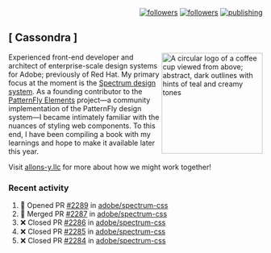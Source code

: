 <p align="right"><a rel="me" href="https://front-end.social/@castastrophe">
    <img alt="followers" title="Follow me on Mastodon" src="https://img.shields.io/mastodon/follow/109297102751309835?domain=https%3A%2F%2Ffront-end.social&label=Follow&logo=mastodon&logoColor=white&style=for-the-badge&labelColor=008080&color=006969"/></a>
  <a href="https://codepen.io/castastrophe/">
    <img alt="followers" title="Follow me on CodePen" src="https://img.shields.io/badge/16-1?color=640464&labelColor=7c007c&style=for-the-badge&logo=codepen&label=Follow"/></a>
<a href="https://castastrophe.medium.com/">
    <img alt="publishing" title="View articles on Medium" src="https://img.shields.io/badge/107-1?color=666&labelColor=444&label=subscribe&logo=medium&logoColor=white&style=for-the-badge"/></a>
</p>

## [&nbsp;Cassondra&nbsp;]

<img align="right" src="https://github-production-user-asset-6210df.s3.amazonaws.com/1840295/253016758-ba468774-1cd3-42c2-8f43-947b5eeb5edf.png" height="200" alt="A circular logo of a coffee cup viewed from above; abstract, dark outlines with hints of teal and creamy tones">

Experienced front-end developer and architect of enterprise-scale design systems for Adobe; previously of Red Hat. My primary focus at the moment is the [Spectrum design system](https://github.com/adobe/spectrum-css). As a founding contributor to the [PatternFly&nbsp;Elements](https://github.com/patternfly/patternfly-elements) project&mdash;a community implementation of the PatternFly design system&mdash;I became intimately familiar with the nuances of styling web components. To this end, I have been compiling a book with my learnings and hope to make it available later this year.

Visit [allons-y.llc](http://allons-y.llc/) for more about how we might work together!

### Recent activity

<!--START_SECTION:activity-->
1. 💪 Opened PR [#2289](https://github.com/adobe/spectrum-css/pull/2289) in [adobe/spectrum-css](https://github.com/adobe/spectrum-css)
2. 🎉 Merged PR [#2287](https://github.com/adobe/spectrum-css/pull/2287) in [adobe/spectrum-css](https://github.com/adobe/spectrum-css)
3. ❌ Closed PR [#2286](https://github.com/adobe/spectrum-css/pull/2286) in [adobe/spectrum-css](https://github.com/adobe/spectrum-css)
4. ❌ Closed PR [#2285](https://github.com/adobe/spectrum-css/pull/2285) in [adobe/spectrum-css](https://github.com/adobe/spectrum-css)
5. ❌ Closed PR [#2284](https://github.com/adobe/spectrum-css/pull/2284) in [adobe/spectrum-css](https://github.com/adobe/spectrum-css)
<!--END_SECTION:activity-->

